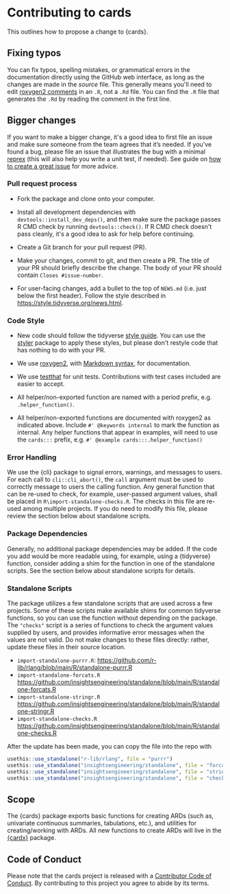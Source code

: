# Contributing to cards

This outlines how to propose a change to {cards}.

## Fixing typos

You can fix typos, spelling mistakes, or grammatical errors in the documentation directly using the GitHub web interface, as long as the changes are made in the _source_ file. 
This generally means you'll need to edit [roxygen2 comments](https://roxygen2.r-lib.org/articles/roxygen2.html) in an `.R`, not a `.Rd` file. 
You can find the `.R` file that generates the `.Rd` by reading the comment in the first line.

## Bigger changes

If you want to make a bigger change, it's a good idea to first file an issue and make sure someone from the team agrees that it’s needed. 
If you’ve found a bug, please file an issue that illustrates the bug with a minimal 
[reprex](https://www.tidyverse.org/help/#reprex) (this will also help you write a unit test, if needed).
See guide on [how to create a great issue](https://code-review.tidyverse.org/issues/) for more advice.

### Pull request process

*   Fork the package and clone onto your computer. 

*   Install all development dependencies with `devtools::install_dev_deps()`, and then make sure the package passes R CMD check by running `devtools::check()`. 
    If R CMD check doesn't pass cleanly, it's a good idea to ask for help before continuing. 
*   Create a Git branch for your pull request (PR). 

*   Make your changes, commit to git, and then create a PR.
    The title of your PR should briefly describe the change.
    The body of your PR should contain `Closes #issue-number`.

*  For user-facing changes, add a bullet to the top of `NEWS.md` (i.e. just below the first header). Follow the style described in <https://style.tidyverse.org/news.html>.

### Code Style

*   New code should follow the tidyverse [style guide](https://style.tidyverse.org). 
    You can use the [styler](https://CRAN.R-project.org/package=styler) package to apply these styles, but please don't restyle code that has nothing to do with your PR.  

*  We use [roxygen2](https://cran.r-project.org/package=roxygen2), with [Markdown syntax](https://cran.r-project.org/web/packages/roxygen2/vignettes/rd-formatting.html), for documentation.  

*  We use [testthat](https://cran.r-project.org/package=testthat) for unit tests. 
   Contributions with test cases included are easier to accept.  
   
*  All helper/non-exported function are named with a period prefix, e.g. `.helper_function()`.

*  All helper/non-exported functions are documented with roxygen2 as indicated above. 
   Include `#' @keywords internal` to mark the function as internal.
   Any helper functions that appear in examples, will need to use the `cards:::` 
   prefix, e.g. `#' @example cards:::.helper_function()`

### Error Handling

We use the {cli} package to signal errors, warnings, and messages to users.
For each call to `cli::cli_abort()`, the `call` argument must be used to correctly message to users the calling function.
Any general function that can be re-used to check, for example, user-passed argument values, shall be placed in `R\import-standalone-checks.R`.
The checks in this file are re-used among multiple projects.
If you do need to modify this file, please review the section below about standalone scripts.

### Package Dependencies

Generally, no additional package dependencies may be added.
If the code you add would be more readable using, for example, using a {tidyverse} function, 
consider adding a shim for the function in one of the standalone scripts.
See the section below about standalone scripts for details.

### Standalone Scripts

The package utilizes a few standalone scripts that are used across a few projects.
Some of these scripts make available shims for common tidyverse functions, so you can use the function without depending on the package.
The `"checks"` script is a series of functions to check the argument values supplied by users, and provides informative error messages when the values are not valid.
Do not make changes to these files directly: rather, update these files in their source location.

- `import-standalone-purrr.R`: https://github.com/r-lib/rlang/blob/main/R/standalone-purrr.R
- `import-standalone-forcats.R` https://github.com/insightsengineering/standalone/blob/main/R/standalone-forcats.R
- `import-standalone-stringr.R` https://github.com/insightsengineering/standalone/blob/main/R/standalone-stringr.R
- `import-standalone-checks.R` https://github.com/insightsengineering/standalone/blob/main/R/standalone-checks.R

After the update has been made, you can copy the file into the repo with 

```r
usethis::use_standalone("r-lib/rlang", file = "purrr")
usethis::use_standalone("insightsengineering/standalone", file = "forcats")
usethis::use_standalone("insightsengineering/standalone", file = "stringr")
usethis::use_standalone("insightsengineering/standalone", file = "checks")
```

## Scope

The {cards} package exports basic functions for creating ARDs (such as, univariate continuous summaries, tabulations, etc.), and utilities for creating/working with ARDs.
All new functions to create ARDs will live in the [{cardx}](https://github.com/insightsengineering/cardx) package.

## Code of Conduct

Please note that the cards project is released with a
[Contributor Code of Conduct](CODE_OF_CONDUCT.md). By contributing to this
project you agree to abide by its terms.
